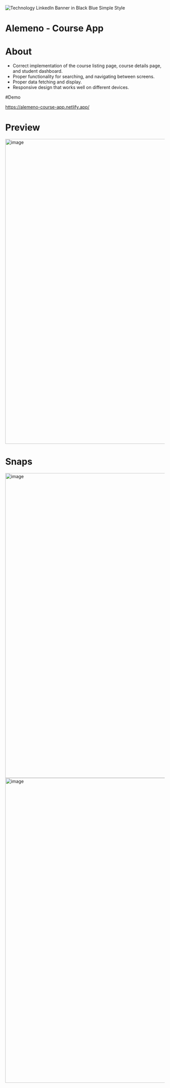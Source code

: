 ![Technology LinkedIn Banner in Black Blue Simple Style](https://github.com/123Akshat/Alemeno---Course-App/assets/103346687/c98bfdea-0689-4db8-a0e7-7a3b1cd71af4)
# Alemeno - Course App


# About

- Correct implementation of the course listing page, course details page, and student
dashboard.
- Proper functionality for searching, and navigating between screens.
- Proper data fetching and display.
- Responsive design that works well on different devices.

#Demo 

https://alemeno-course-app.netlify.app/

# Preview

<img width="959" alt="image" src="https://github.com/123Akshat/Alemeno---Course-App/assets/103346687/df594943-f521-487e-908f-4bcb07d265d7">

# Snaps

<img width="959" alt="image" src="https://github.com/123Akshat/Alemeno---Course-App/assets/103346687/85dc947c-b2ca-406c-ad5c-15b5a0b0e004">

<img width="959" alt="image" src="https://github.com/123Akshat/Alemeno---Course-App/assets/103346687/4c13ecca-b405-4926-82a2-32b5d10cf3a3">


